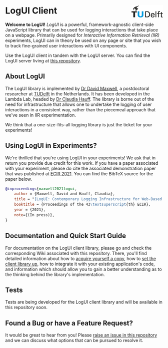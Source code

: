 # LogUI Client <a href="https://www.tudelft.nl"><img align="right" width="100" src="./.meta/tudelft.svg" /></a>

**Welcome to LogUI!** *LogUI* is a powerful, framework-agnostic client-side JavaScript library that can be used for logging interactions that take place on a webpage. Primarily designed for *Interactive Information Retrieval (IIR)* experiments, LogUI can in theory be used on any page or site that you wish to track fine-grained user interactions with UI components.

Use the LogUI client in tandem with the LogUI server. You can find the LogUI server living at [this repository](https://github.com/logui-framework/server/).

## About LogUI

The LogUI library is implemented by [Dr David Maxwell](https://github.com/maxwelld90/), a postdoctoral researcher at [TUDelft](https://www.tudelft.nl/) in the Netherlands. It has been developed in the Lambda Lab, headed by [Dr Claudia Hauff](https://chauff.github.io/). The library is borne out of the need for infrastructure that allows one to undertake the logging of user interactions in a consistent way, rather than the piecemeal approach that we've seen in IIR experimentation.

We think that a one-size-fits-all logging library is just the ticket for your experiments!

## Using LogUI in Experiments?

We're thrilled that you're using LogUI in your experiments! We ask that in return you provide due credit for this work. If you have a paper associated with your experiment, please do cite the associated demonstration paper that was published at [ECIR 2021](https://www.ecir2021.eu/). You can find the BibTeX source for the paper below.

```bibtex
@inproceedings{maxwell2021logui,
    author = {Maxwell, David and Hauff, Claudia},
    title = "{LogUI: Contemporary Logging Infrastructure for Web-Based Experiments}",
    booktitle = {Proceedings of the 43\textsuperscript{th} ECIR},
    year = {2021},
    note={(In press)},
}
```

## Documentation and Quick Start Guide

For documentation on the LogUI client library, please go and check the corresponding Wiki associated with this repository. There, you'll find detailed information about how to [acquire yourself a copy](https://github.com/logui-framework/client/wiki/Acquiring), how to [set the client library up](https://github.com/logui-framework/client/wiki/Quick-Start-Guide), how to integrate it with your existing application's code, and information which should allow you to gain a better understanding as to the thinking behind the library's implementation.

## Tests

Tests are being developed for the LogUI client library and will be available in this repository soon.

## Found a Bug or have a Feature Request?

It would be great to hear from you! Please [raise an issue in this repository](https://github.com/logui-framework/client/issues) and we can discuss what options that can be pursued to resolve it.